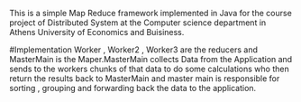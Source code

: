 This is a simple Map Reduce framework implemented in Java for the course project of Distributed 
System at the Computer science department in Athens University of Economics and Buisiness.

#Implementation
Worker , Worker2 , Worker3 are the reducers and MasterMain is the Maper.MasterMain collects 
Data from the Application and sends to the workers chunks of that data to do some calculations
who then return the results back to MasterMain and master main is responsible for
sorting , grouping and forwarding back the data to the application. 
